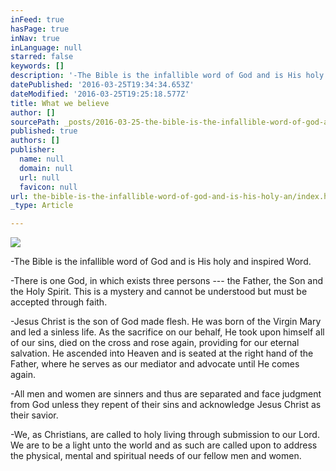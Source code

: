 ```yaml
---
inFeed: true
hasPage: true
inNav: true
inLanguage: null
starred: false
keywords: []
description: '-The Bible is the infallible word of God and is His holy and inspired Word.'
datePublished: '2016-03-25T19:34:34.653Z'
dateModified: '2016-03-25T19:25:18.577Z'
title: What we believe
author: []
sourcePath: _posts/2016-03-25-the-bible-is-the-infallible-word-of-god-and-is-his-holy-an.md
published: true
authors: []
publisher:
  name: null
  domain: null
  url: null
  favicon: null
url: the-bible-is-the-infallible-word-of-god-and-is-his-holy-an/index.html
_type: Article

---
```

![](https://the-grid-user-content.s3-us-west-2.amazonaws.com/68a4861f-1862-4981-a38e-ab5b880b5cd8.jpg)

-The Bible is the infallible word of God and is His holy and inspired Word.

-There is one God, in which exists three persons --- the Father, the Son and the Holy Spirit. This is a mystery and cannot be understood but must be accepted through faith.

-Jesus Christ is the son of God made flesh. He was born of the Virgin Mary and led a sinless life. As the sacrifice on our behalf, He took upon himself all of our sins, died on the cross and rose again, providing for our eternal salvation. He ascended into Heaven and is seated at the right hand of the Father, where he serves as our mediator and advocate until He comes again.

-All men and women are sinners and thus are separated and face judgment from God unless they repent of their sins and acknowledge Jesus Christ as their savior.

-We, as Christians, are called to holy living through submission to our Lord. We are to be a light unto the world and as such are called upon to address the physical, mental and spiritual needs of our fellow men and women.